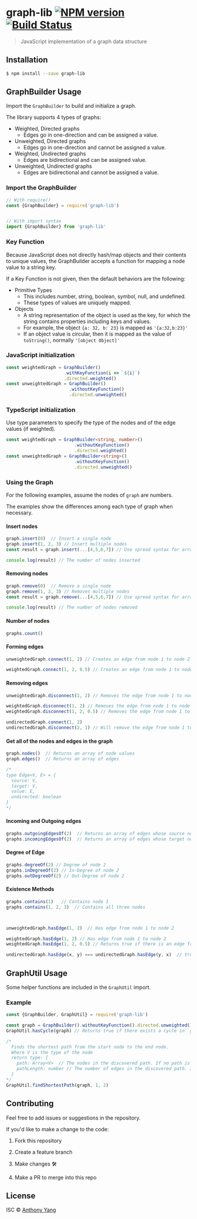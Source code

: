 # graph-lib [![NPM version](https://badge.fury.io/js/graph.svg)](https://npmjs.org/package/graph) [![Build Status](https://travis-ci.org/ayang4114/graph.svg?branch=master)](https://travis-ci.org/ayang4114/graph)

> JavaScript implementation of a graph data structure

## Installation

```sh
$ npm install --save graph-lib
```

## GraphBuilder Usage

Import the `GraphBuilder` to build and initialize a graph.

The library supports 4 types of graphs:

- Weighted, Directed graphs
    - Edges go in one-direction and can be assigned a value.
- Unweighted, Directed graphs
    - Edges go in one-direction and cannot be assigned a value.
- Weighted, Undirected graphs
    - Edges are bidirectional and can be assigned value.
- Unweighted, Undirected graphs
    - Edges are bidirectional and cannot be assigned a value.

### Import the GraphBuilder

```js
// With require()
const {GraphBuilder} = require('graph-lib')


// With import syntax
import {GraphBuilder} from 'graph-lib'

```

### Key Function

Because JavaScript does not directly hash/map objects and their contents to unique values, the GraphBuilder accepts a function for mapping a node value to a string key.

If a Key Function is not given, then the default behaviors are the following:
- Primitive Types
    - This includes number, string, boolean, symbol, null, and undefined.
    - These types of values are uniquely mapped.
- Objects
    - A string representation of the object is used as the key, for which the string contains properties including keys and values.
    - For example, the object `{a: 32, b: 23}` is mapped as `'{a:32,b:23}'`
    - If an object value is circular, then it is mapped as the value of `toString()`, normally `'[object Object]'`

### JavaScript initialization

```js
const weightedGraph = GraphBuilder()
                      .withKeyFunction(i => `${i}`)
                      .directed.weighted()  
const unweightedGraph = GraphBuilder()
                        .withoutKeyFunction()
                        .directed.unweighted()
```

### TypeScript initialization

Use type parameters to specify the type of the nodes and of the edge values (if weighted).

```ts
const weightedGraph = GraphBuilder<string, number>()
                          .withoutKeyFunction()
                          .directed.weighted()
const unweightedGraph = GraphBuilder<string>()
                          .withoutKeyFunction()
                          .directed.unweighted()
```

### Using the Graph

For the following examples, assume the nodes of `graph` are numbers. 

The examples show the differences among each type of graph when necessary.

#### Insert nodes

```js
graph.insert(0)  // Insert a single node
graph.insert(1, 2, 3) // Insert multiple nodes
const result = graph.insert(...[4,5,6,7]) // Use spread syntax for array inputs

console.log(result) // The number of nodes inserted
```

#### Removing nodes
```js
graph.remove(0)  // Remove a single node
graph.remove(1, 2, 3) // Removes multiple nodes
const result = graph.remove(...[4,5,6,7]) // Use spread syntax for array inputs

console.log(result) // The number of nodes removed
```

#### Number of nodes

```js
graphs.count()
```

#### Forming edges

```js
unweightedGraph.connect(1, 2) // Creates an edge from node 1 to node 2

weightedGraph.connect(1, 2, 0.5) // Creates an edge from node 1 to node 2 with weight 0.5
```

#### Removing edges

```js
unweightedGraph.disconnect(1, 2) // Removes the edge from node 1 to node 2

weightedGraph.disconnect(1, 2) // Removes the edge from node 1 to node 2
weightedGraph.disconnect(1, 2, 0.5) // Removes the edge from node 1 to node 2 only if the weight of that edge is 0.5

undirectedGraph.connect(1, 2)
undirectedGraph.disconnect(2, 1) // Will remove the edge from node 1 to node 2 in a unweighted graph.
```

#### Get all of the nodes and edges in the graph

```ts
graph.nodes()  // Returns an array of node values
graph.edges()  // Returns an array of edges

/*
type Edge<V, E> = {
  source: V,
  target: V,
  value: E,
  undirected: boolean
}
*/
```

#### Incoming and Outgoing edges

```js
graphs.outgoingEdgesOf(2)  // Returns an array of edges whose source nodes are node 2
graphs.incomingEdgesOf(2)  // Returns an array of edges whose target nodes are node 2
```

#### Degree of Edge

```js
graphs.degreeOf(2) // Degree of node 2
graphs.inDegreeOf(2) // In-Degree of node 2
graphs.outDegreeOf(2) // Out-Degree of node 2
```

#### Existence Methods

```js
graphs.contains(1)   // Contains node 1
graphs.contains(1, 2, 3)  // Contains all three nodes



unweightedGraph.hasEdge(1, 2)  // Has edge from node 1 to node 2

weightedGraph.hasEdge(1, 2) // Has edge from node 1 to node 2
weightedGraph.hasEdge(1, 2, 0.5) // Returns true if there is an edge from node 1 to node 2 AND edge value is 0.5

undirectedGraph.hasEdge(x, y) === undirectedGraph.hasEdge(y, x)  // true
```

## GraphUtil Usage

Some helper functions are included in the `GraphUtil` import.

### Example

```js
const {GraphBuilder, GraphUtil} = require('graph-lib')

const graph = GraphBuilder().withoutKeyFunction().directed.unweighted()
GraphUtil.hasCycle(graph) // Returns true if there exists a cycle in `graph`. Otherwise false

/*
  Finds the shortest path from the start node to the end node.
  Where V is the type of the node
  return type: {
    path: Array<V>  // The nodes in the discovered path. If no path is found, then this array is empty.
    pathLength: number // The number of edges in the discovered path. If no path is found, then this is -1.
  }
*/
GraphUtil.findShortestPath(graph, 1, 2)
```

## Contributing

Feel free to add issues or suggestions in the repository.

If you'd like to make a change to the code:

1) Fork this repository

2) Create a feature branch

3) Make changes 🛠

4) Make a PR to merge into this repo

## License

ISC © [Anthony Yang](LICENSE.md)
